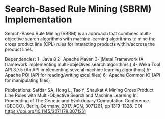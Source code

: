 # Search-Based Rule Mining (SBRM) Implementation

Search-Based Rule Mining (SBRM) is an approach that combines multi-objective search algorithms with machine learning algorithms to mine the cross product line (CPL) rules for interacting products within/accross the product lines.

Dependencies:
1- Java 8
2- Apache Maven
3- jMetal Framework (A framework implementing multi-objectives search algorithms )
4- Weka Tool API 3.7.5 (An API implementing several machine learning algorithms)
5- Apache POI (API for reading/writing excel files)
6- Apache Common IO (API for manipulating files)


Publications:
Safdar SA, Hong L, Tao Y, Shaukat A Mining Cross Product Line Rules with Multi-Objective Search and Machine Learning  In: Proceeding of The Genetic and Evolutionary Computation Conference (GECCO), Berlin, Germany, 2017. ACM, 3071261, pp 1319-1326. DOI https://doi.org/10.1145/3071178.3071261
